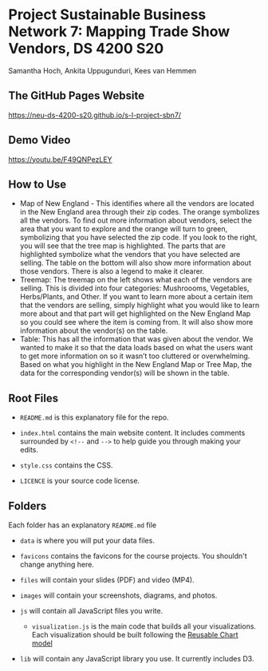 # Project Sustainable Business Network 7: Mapping Trade Show Vendors, DS 4200 S20
Samantha Hoch, Ankita Uppugunduri, Kees van Hemmen

## The GitHub Pages Website
https://neu-ds-4200-s20.github.io/s-l-project-sbn7/

## Demo Video
https://youtu.be/F49QNPezLEY

## How to Use
* Map of New England - This identifies where all the vendors are located in the New England area through their zip codes. The orange symbolizes all the vendors. To find out more information about vendors, select the area that you want to explore and the orange will turn to green, symbolizing that you have selected the zip code. If you look to the right, you will see that the tree map is highlighted. The parts that are highlighted symbolize what the vendors that you have selected are selling. The table on the bottom will also show more information about those vendors. There is also a legend to make it clearer. 
* Treemap: The treemap on the left shows what each of the vendors are selling. This is divided into four categories: Mushroooms, Vegetables, Herbs/Plants, and Other. If you want to learn more about a certain item that the vendors are selling, simply highlight what you would like to learn more about and that part will get highlighted on the New England Map so you could see where the item is coming from. It will also show more information about the vendor(s) on the table. 
* Table: This has all the information that was given about the vendor. We wanted to make it so that the data loads based on what the users want to get more information on so it wasn’t too cluttered or overwhelming. Based on what you highlight in the New England Map or Tree Map, the data for the corresponding vendor(s) will be shown in the table.

## Root Files
* `README.md` is this explanatory file for the repo.

* `index.html` contains the main website content. It includes comments surrounded by `<!--` and `-->` to help guide you through making your edits.

* `style.css` contains the CSS.

* `LICENCE` is your source code license.

## Folders
Each folder has an explanatory `README.md` file

* `data` is where you will put your data files.

* `favicons` contains the favicons for the course projects. You shouldn't change anything here.

* `files` will contain your slides (PDF) and video (MP4).

* `images` will contain your screenshots, diagrams, and photos.

* `js` will contain all JavaScript files you write.

  * `visualization.js` is the main code that builds all your visualizations. Each visualization should be built following the [Reusable Chart model](https://bost.ocks.org/mike/chart/)
  
* `lib` will contain any JavaScript library you use. It currently includes D3.

